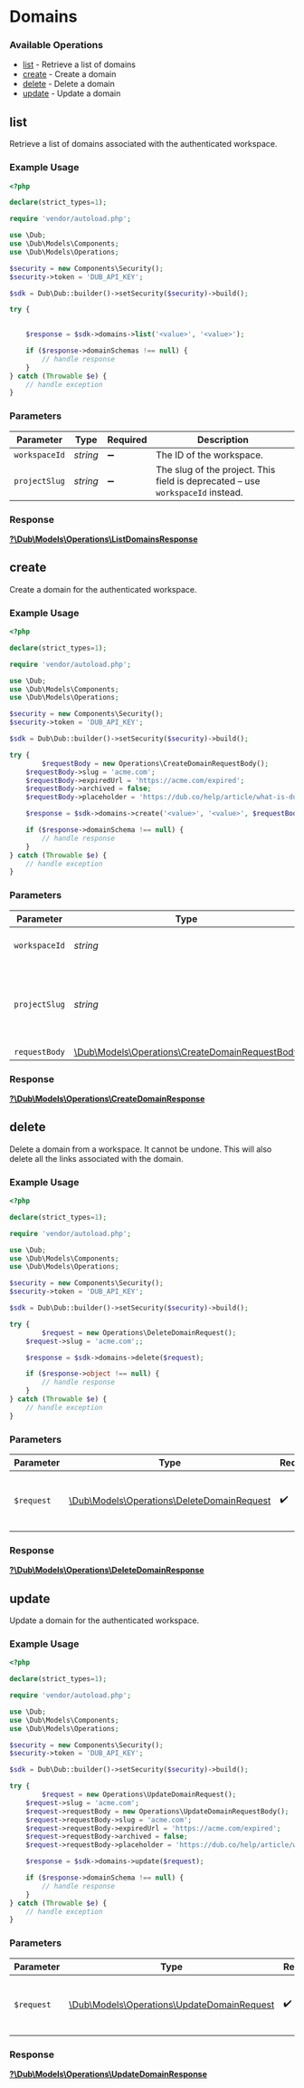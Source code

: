 # Domains


### Available Operations

* [list](#list) - Retrieve a list of domains
* [create](#create) - Create a domain
* [delete](#delete) - Delete a domain
* [update](#update) - Update a domain

## list

Retrieve a list of domains associated with the authenticated workspace.

### Example Usage

```php
<?php

declare(strict_types=1);

require 'vendor/autoload.php';

use \Dub;
use \Dub\Models\Components;
use \Dub\Models\Operations;

$security = new Components\Security();
$security->token = 'DUB_API_KEY';

$sdk = Dub\Dub::builder()->setSecurity($security)->build();

try {
    

    $response = $sdk->domains->list('<value>', '<value>');

    if ($response->domainSchemas !== null) {
        // handle response
    }
} catch (Throwable $e) {
    // handle exception
}
```

### Parameters

| Parameter                                                                      | Type                                                                           | Required                                                                       | Description                                                                    |
| ------------------------------------------------------------------------------ | ------------------------------------------------------------------------------ | ------------------------------------------------------------------------------ | ------------------------------------------------------------------------------ |
| `workspaceId`                                                                  | *string*                                                                       | :heavy_minus_sign:                                                             | The ID of the workspace.                                                       |
| `projectSlug`                                                                  | *string*                                                                       | :heavy_minus_sign:                                                             | The slug of the project. This field is deprecated – use `workspaceId` instead. |


### Response

**[?\Dub\Models\Operations\ListDomainsResponse](../../Models/Operations/ListDomainsResponse.md)**


## create

Create a domain for the authenticated workspace.

### Example Usage

```php
<?php

declare(strict_types=1);

require 'vendor/autoload.php';

use \Dub;
use \Dub\Models\Components;
use \Dub\Models\Operations;

$security = new Components\Security();
$security->token = 'DUB_API_KEY';

$sdk = Dub\Dub::builder()->setSecurity($security)->build();

try {
        $requestBody = new Operations\CreateDomainRequestBody();
    $requestBody->slug = 'acme.com';
    $requestBody->expiredUrl = 'https://acme.com/expired';
    $requestBody->archived = false;
    $requestBody->placeholder = 'https://dub.co/help/article/what-is-dub';

    $response = $sdk->domains->create('<value>', '<value>', $requestBody);

    if ($response->domainSchema !== null) {
        // handle response
    }
} catch (Throwable $e) {
    // handle exception
}
```

### Parameters

| Parameter                                                                                            | Type                                                                                                 | Required                                                                                             | Description                                                                                          |
| ---------------------------------------------------------------------------------------------------- | ---------------------------------------------------------------------------------------------------- | ---------------------------------------------------------------------------------------------------- | ---------------------------------------------------------------------------------------------------- |
| `workspaceId`                                                                                        | *string*                                                                                             | :heavy_minus_sign:                                                                                   | The ID of the workspace.                                                                             |
| `projectSlug`                                                                                        | *string*                                                                                             | :heavy_minus_sign:                                                                                   | The slug of the project. This field is deprecated – use `workspaceId` instead.                       |
| `requestBody`                                                                                        | [\Dub\Models\Operations\CreateDomainRequestBody](../../Models/Operations/CreateDomainRequestBody.md) | :heavy_minus_sign:                                                                                   | N/A                                                                                                  |


### Response

**[?\Dub\Models\Operations\CreateDomainResponse](../../Models/Operations/CreateDomainResponse.md)**


## delete

Delete a domain from a workspace. It cannot be undone. This will also delete all the links associated with the domain.

### Example Usage

```php
<?php

declare(strict_types=1);

require 'vendor/autoload.php';

use \Dub;
use \Dub\Models\Components;
use \Dub\Models\Operations;

$security = new Components\Security();
$security->token = 'DUB_API_KEY';

$sdk = Dub\Dub::builder()->setSecurity($security)->build();

try {
        $request = new Operations\DeleteDomainRequest();
    $request->slug = 'acme.com';;

    $response = $sdk->domains->delete($request);

    if ($response->object !== null) {
        // handle response
    }
} catch (Throwable $e) {
    // handle exception
}
```

### Parameters

| Parameter                                                                                    | Type                                                                                         | Required                                                                                     | Description                                                                                  |
| -------------------------------------------------------------------------------------------- | -------------------------------------------------------------------------------------------- | -------------------------------------------------------------------------------------------- | -------------------------------------------------------------------------------------------- |
| `$request`                                                                                   | [\Dub\Models\Operations\DeleteDomainRequest](../../Models/Operations/DeleteDomainRequest.md) | :heavy_check_mark:                                                                           | The request object to use for the request.                                                   |


### Response

**[?\Dub\Models\Operations\DeleteDomainResponse](../../Models/Operations/DeleteDomainResponse.md)**


## update

Update a domain for the authenticated workspace.

### Example Usage

```php
<?php

declare(strict_types=1);

require 'vendor/autoload.php';

use \Dub;
use \Dub\Models\Components;
use \Dub\Models\Operations;

$security = new Components\Security();
$security->token = 'DUB_API_KEY';

$sdk = Dub\Dub::builder()->setSecurity($security)->build();

try {
        $request = new Operations\UpdateDomainRequest();
    $request->slug = 'acme.com';
    $request->requestBody = new Operations\UpdateDomainRequestBody();
    $request->requestBody->slug = 'acme.com';
    $request->requestBody->expiredUrl = 'https://acme.com/expired';
    $request->requestBody->archived = false;
    $request->requestBody->placeholder = 'https://dub.co/help/article/what-is-dub';;

    $response = $sdk->domains->update($request);

    if ($response->domainSchema !== null) {
        // handle response
    }
} catch (Throwable $e) {
    // handle exception
}
```

### Parameters

| Parameter                                                                                    | Type                                                                                         | Required                                                                                     | Description                                                                                  |
| -------------------------------------------------------------------------------------------- | -------------------------------------------------------------------------------------------- | -------------------------------------------------------------------------------------------- | -------------------------------------------------------------------------------------------- |
| `$request`                                                                                   | [\Dub\Models\Operations\UpdateDomainRequest](../../Models/Operations/UpdateDomainRequest.md) | :heavy_check_mark:                                                                           | The request object to use for the request.                                                   |


### Response

**[?\Dub\Models\Operations\UpdateDomainResponse](../../Models/Operations/UpdateDomainResponse.md)**

